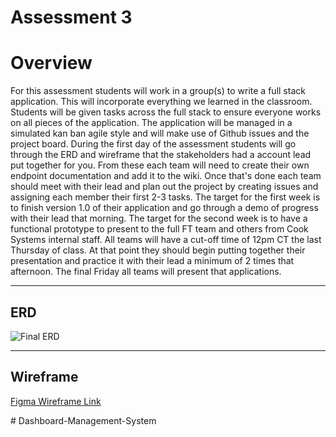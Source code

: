Assessment 3
===============================
# Overview

For this assessment students will work in a group(s) to write a full stack application. This will incorporate everything we learned in the classroom. Students will be given tasks across the full stack to ensure everyone works on all pieces of the application. The application will be managed in a simulated kan ban agile style and will make use of Github issues and the project board. During the first day of the assessment students will go through the ERD and wireframe that the stakeholders had a account lead put together for you. From these each team will need to create their own endpoint documentation and add it to the wiki. Once that's done each team should meet with their lead and plan out the project by creating issues and assigning each member their first 2-3 tasks. The target for the first week is to finish version 1.0 of their application and go through a demo of progress with their lead that morning. The target for the second week is to have a functional prototype to present to the full FT team and others from Cook Systems internal staff. All teams will have a cut-off time of 12pm CT the last Thursday of class. At that point they should begin putting together their presentation and practice it with their lead a minimum of 2 times that afternoon. The final Friday all teams will present that applications.

---

## ERD

![Final ERD](https://user-images.githubusercontent.com/32781877/206259951-fe81a650-1d90-4c28-ae7a-571f649269d9.png)


---

## Wireframe

[Figma Wireframe Link](https://www.figma.com/file/huwXGJxW6BCIbk4p2QcZG2/Final-Prototype?type=design&node-id=0-1&mode=design&t=zTfJ355BqtKPGq2j-0)

#   D a s h b o a r d - M a n a g e m e n t - S y s t e m  
 
